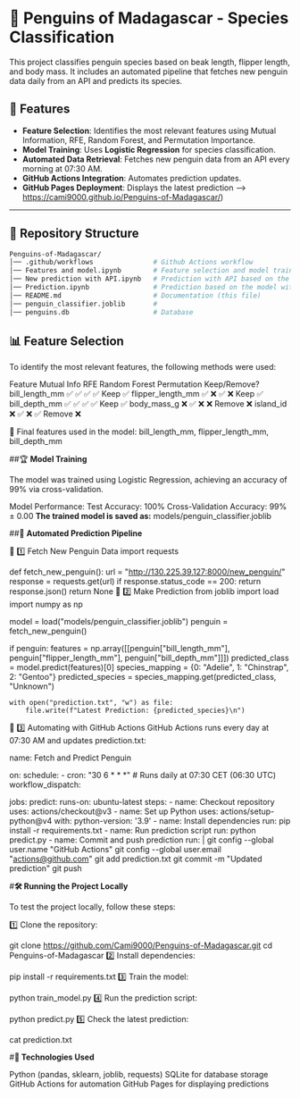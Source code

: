 # 🐧 Penguins of Madagascar - Species Classification

This project classifies penguin species based on beak length, flipper length, and body mass. It includes an automated pipeline that fetches new penguin data daily from an API and predicts its species.

## 🚀 Features
- **Feature Selection**: Identifies the most relevant features using Mutual Information, RFE, Random Forest, and Permutation Importance.
- **Model Training**: Uses **Logistic Regression** for species classification.
- **Automated Data Retrieval**: Fetches new penguin data from an API every morning at 07:30 AM.
- **GitHub Actions Integration**: Automates prediction updates.
- **GitHub Pages Deployment**: Displays the latest prediction -->     https://cami9000.github.io/Penguins-of-Madagascar/)

---

## 📂 **Repository Structure**
```bash
Penguins-of-Madagascar/
│── .github/workflows               # Github Actions workflow
│── Features and model.ipynb        # Feature selection and model training
│── New prediction with API.ipynb   # Prediction with API based on the model
│── Prediction.ipynb                # Prediction based on the model without API
│── README.md                       # Documentation (this file)
│── penguin_classifier.joblib       #
│── penguins.db                     # Database
```


## 📊 **Feature Selection**

To identify the most relevant features, the following methods were used:

Feature	        Mutual Info	  RFE	   Random Forest	Permutation	  Keep/Remove?
bill_length_mm	  ✅	        ✅	      ✅	            ✅	        Keep ✅
flipper_length_mm	✅	        ❌	      ✅	            ❌	        Keep ✅
bill_depth_mm	    ✅	        ✅	      ✅	            ✅	        Keep ✅
body_mass_g	      ❌	        ✅	      ❌	            ❌	        Remove ❌
island_id	        ❌	        ✅	      ❌	            ✅	        Remove ❌

🚀 Final features used in the model:
bill_length_mm, flipper_length_mm, bill_depth_mm


##🏆 **Model Training**

The model was trained using Logistic Regression, achieving an accuracy of 99% via cross-validation.

Model Performance:
Test Accuracy: 100%
Cross-Validation Accuracy: 99% ± 0.00
**The trained model is saved as:**
    models/penguin_classifier.joblib


##🔄 **Automated Prediction Pipeline**

🔹 1️⃣ Fetch New Penguin Data
import requests

def fetch_new_penguin():
    url = "http://130.225.39.127:8000/new_penguin/"
    response = requests.get(url)
    if response.status_code == 200:
        return response.json()
    return None
🔹 2️⃣ Make Prediction
from joblib import load
import numpy as np

model = load("models/penguin_classifier.joblib")
penguin = fetch_new_penguin()

if penguin:
    features = np.array([[penguin["bill_length_mm"], penguin["flipper_length_mm"], penguin["bill_depth_mm"]]])
    predicted_class = model.predict(features)[0]
    species_mapping = {0: "Adelie", 1: "Chinstrap", 2: "Gentoo"}
    predicted_species = species_mapping.get(predicted_class, "Unknown")

    with open("prediction.txt", "w") as file:
        file.write(f"Latest Prediction: {predicted_species}\n")
🔹 3️⃣ Automating with GitHub Actions
GitHub Actions runs every day at 07:30 AM and updates prediction.txt:

name: Fetch and Predict Penguin

on:
  schedule:
    - cron: "30 6 * * *"  # Runs daily at 07:30 CET (06:30 UTC)
  workflow_dispatch:

jobs:
  predict:
    runs-on: ubuntu-latest
    steps:
      - name: Checkout repository
        uses: actions/checkout@v3
      - name: Set up Python
        uses: actions/setup-python@v4
        with:
          python-version: '3.9'
      - name: Install dependencies
        run: pip install -r requirements.txt
      - name: Run prediction script
        run: python predict.py
      - name: Commit and push prediction
        run: |
          git config --global user.name "GitHub Actions"
          git config --global user.email "actions@github.com"
          git add prediction.txt
          git commit -m "Updated prediction"
          git push

#**🛠 Running the Project Locally**

To test the project locally, follow these steps:

1️⃣ Clone the repository:

git clone https://github.com/Cami9000/Penguins-of-Madagascar.git
cd Penguins-of-Madagascar
2️⃣ Install dependencies:

pip install -r requirements.txt
3️⃣ Train the model:

python train_model.py
4️⃣ Run the prediction script:

python predict.py
5️⃣ Check the latest prediction:

cat prediction.txt


#**📌 Technologies Used**

Python (pandas, sklearn, joblib, requests)
SQLite for database storage
GitHub Actions for automation
GitHub Pages for displaying predictions

